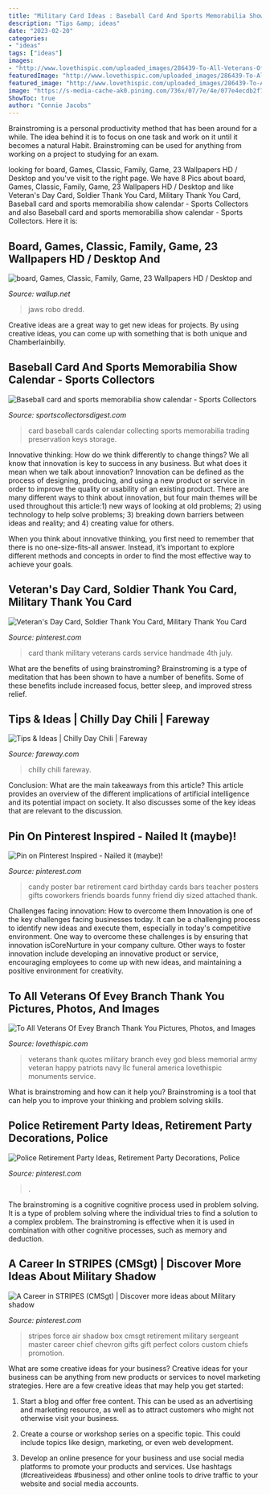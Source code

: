 ```yaml
---
title: "Military Card Ideas : Baseball Card And Sports Memorabilia Show Calendar"
description: "Tips &amp; ideas"
date: "2023-02-20"
categories:
- "ideas"
tags: ["ideas"]
images:
- "http://www.lovethispic.com/uploaded_images/286439-To-All-Veterans-Of-Evey-Branch-Thank-You.jpg"
featuredImage: "http://www.lovethispic.com/uploaded_images/286439-To-All-Veterans-Of-Evey-Branch-Thank-You.jpg"
featured_image: "http://www.lovethispic.com/uploaded_images/286439-To-All-Veterans-Of-Evey-Branch-Thank-You.jpg"
image: "https://s-media-cache-ak0.pinimg.com/736x/07/7e/4e/077e4ecdb2f7739422ac4a6373c20074--retirement-shadow-box-ideas-military-shadow-box-ideas.jpg"
ShowToc: true
author: "Connie Jacobs"
---
```



Brainstroming is a personal productivity method that has been around for a while. The idea behind it is to focus on one task and work on it until it becomes a natural Habit. Brainstroming can be used for anything from working on a project to studying for an exam.

	

		
looking for board, Games, Classic, Family, Game, 23 Wallpapers HD / Desktop and you've visit to the right page. We have 8 Pics about board, Games, Classic, Family, Game, 23 Wallpapers HD / Desktop and like Veteran&#039;s Day Card, Soldier Thank You Card, Military Thank You Card, Baseball card and sports memorabilia show calendar - Sports Collectors and also Baseball card and sports memorabilia show calendar - Sports Collectors. Here it is:
		
    
## Board, Games, Classic, Family, Game, 23 Wallpapers HD / Desktop And

<img loading=lazy src="https://wallup.net/wp-content/uploads/2019/09/377587-board-games-classic-family-game-23.jpg" onerror="this.onerror=null;this.src='https://tse4.mm.bing.net/th?id=OIP.2kIYdbkMnSLpDBUG8SdKAgHaFx&amp;pid=15.1';" alt="board, Games, Classic, Family, Game, 23 Wallpapers HD / Desktop and">

_Source: wallup.net_

>jaws robo dredd. 

	

Creative ideas are a great way to get new ideas for projects. By using creative ideas, you can come up with something that is both unique and Chamberlainbilly.

    
## Baseball Card And Sports Memorabilia Show Calendar - Sports Collectors

<img loading=lazy src="https://sportscollectorsdigest.com/.image/t_share/MTY4NzkwMzAzNDcyMzYyOTQ0/gettyimages-583793354.jpg" onerror="this.onerror=null;this.src='https://tse4.mm.bing.net/th?id=OIP.lY3dCDDdh7Y4r_2Lc96l1wHaE8&amp;pid=15.1';" alt="Baseball card and sports memorabilia show calendar - Sports Collectors">

_Source: sportscollectorsdigest.com_

>card baseball cards calendar collecting sports memorabilia trading preservation keys storage. 

	

Innovative thinking: How do we think differently to change things?
We all know that innovation is key to success in any business. But what does it mean when we talk about innovation?
Innovation can be defined as the process of designing, producing, and using a new product or service in order to improve the quality or usability of an existing product. There are many different ways to think about innovation, but four main themes will be used throughout this article:1) new ways of looking at old problems; 2) using technology to help solve problems; 3) breaking down barriers between ideas and reality; and 4) creating value for others. 

When you think about innovative thinking, you first need to remember that there is no one-size-fits-all answer. Instead, it’s important to explore different methods and concepts in order to find the most effective way to achieve your goals.

    
## Veteran&#039;s Day Card, Soldier Thank You Card, Military Thank You Card

<img loading=lazy src="https://i.pinimg.com/736x/b3/f3/56/b3f356e00b14b880b2ef8dca636f04ff.jpg" onerror="this.onerror=null;this.src='https://tse3.mm.bing.net/th?id=OIP.0DjP9ilRuenPPJXjnhI5hgHaFj&amp;pid=15.1';" alt="Veteran&#039;s Day Card, Soldier Thank You Card, Military Thank You Card">

_Source: pinterest.com_

>card thank military veterans cards service handmade 4th july. 

	

What are the benefits of using brainstroming?
Brainstroming is a type of meditation that has been shown to have a number of benefits. Some of these benefits include increased focus, better sleep, and improved stress relief.

    
## Tips &amp; Ideas | Chilly Day Chili | Fareway

<img loading=lazy src="https://www.fareway.com/media/health/chilly_day_chili_video_crop_8269DF53B9CE6.jpg" onerror="this.onerror=null;this.src='https://tse2.mm.bing.net/th?id=OIP.kq8bO3xnL55MCIZi_6MIRQHaKl&amp;pid=15.1';" alt="Tips &amp; Ideas | Chilly Day Chili | Fareway">

_Source: fareway.com_

>chilly chili fareway. 

	

Conclusion: What are the main takeaways from this article?
This article provides an overview of the different implications of artificial intelligence and its potential impact on society. It also discusses some of the key ideas that are relevant to the discussion.

    
## Pin On Pinterest Inspired - Nailed It (maybe)!

<img loading=lazy src="https://i.pinimg.com/originals/d6/47/37/d64737af35969ff3c6a957557e3d4b48.jpg" onerror="this.onerror=null;this.src='https://tse1.mm.bing.net/th?id=OIP.gkcf38TAun-thbcNjU4MngHaLc&amp;pid=15.1';" alt="Pin on Pinterest Inspired - Nailed it (maybe)!">

_Source: pinterest.com_

>candy poster bar retirement card birthday cards bars teacher posters gifts coworkers friends boards funny friend diy sized attached thank. 

	

Challenges facing innovation: How to overcome them
Innovation is one of the key challenges facing businesses today. It can be a challenging process to identify new ideas and execute them, especially in today's competitive environment. One way to overcome these challenges is by ensuring that innovation isCoreNurture in your company culture. Other ways to foster innovation include developing an innovative product or service, encouraging employees to come up with new ideas, and maintaining a positive environment for creativity.

    
## To All Veterans Of Evey Branch Thank You Pictures, Photos, And Images

<img loading=lazy src="http://www.lovethispic.com/uploaded_images/286439-To-All-Veterans-Of-Evey-Branch-Thank-You.jpg" onerror="this.onerror=null;this.src='https://tse1.mm.bing.net/th?id=OIP.crkuhSolpgewGMPgMMC--gHaLi&amp;pid=15.1';" alt="To All Veterans Of Evey Branch Thank You Pictures, Photos, and Images">

_Source: lovethispic.com_

>veterans thank quotes military branch evey god bless memorial army veteran happy patriots navy llc funeral america lovethispic monuments service. 

	

What is brainstroming and how can it help you?
Brainstroming is a tool that can help you to improve your thinking and problem solving skills.

    
## Police Retirement Party Ideas, Retirement Party Decorations, Police

<img loading=lazy src="https://i.pinimg.com/736x/af/51/b8/af51b85a709e3d971b81f5c1c7752074.jpg" onerror="this.onerror=null;this.src='https://tse2.mm.bing.net/th?id=OIP.nY1xdOcxOyO6Cj7cMFHOQwHaJ2&amp;pid=15.1';" alt="Police Retirement Party Ideas, Retirement Party Decorations, Police">

_Source: pinterest.com_

>. 

	

The brainstroming is a cognitive cognitive process used in problem solving. It is a type of problem solving where the individual tries to find a solution to a complex problem. The brainstroming is effective when it is used in combination with other cognitive processes, such as memory and deduction.

    
## A Career In STRIPES (CMSgt) | Discover More Ideas About Military Shadow

<img loading=lazy src="https://s-media-cache-ak0.pinimg.com/736x/07/7e/4e/077e4ecdb2f7739422ac4a6373c20074--retirement-shadow-box-ideas-military-shadow-box-ideas.jpg" onerror="this.onerror=null;this.src='https://tse4.mm.bing.net/th?id=OIP.sUVdGv936flG3npK0CY67gHaJ4&amp;pid=15.1';" alt="A Career in STRIPES (CMSgt) | Discover more ideas about Military shadow">

_Source: pinterest.com_

>stripes force air shadow box cmsgt retirement military sergeant master career chief chevron gifts gift perfect colors custom chiefs promotion. 

	

What are some creative ideas for your business?
Creative ideas for your business can be anything from new products or services to novel marketing strategies. Here are a few creative ideas that may help you get started:
1. Start a blog and offer free content. This can be used as an advertising and marketing resource, as well as to attract customers who might not otherwise visit your business.

2. Create a course or workshop series on a specific topic. This could include topics like design, marketing, or even web development.

3. Develop an online presence for your business and use social media platforms to promote your products and services. Use hashtags (#creativeideas #business) and other online tools to drive traffic to your website and social media accounts.


